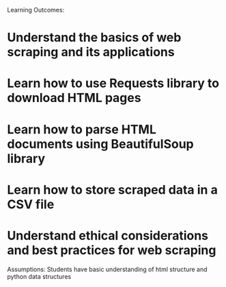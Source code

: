 Learning Outcomes:
# Understand the basics of web scraping and its applications
# Learn how to use Requests library to download HTML pages
# Learn how to parse HTML documents using BeautifulSoup library
# Learn how to store scraped data in a CSV file
# Understand ethical considerations and best practices for web scraping

Assumptions:
Students have basic understanding of html structure and python data structures
